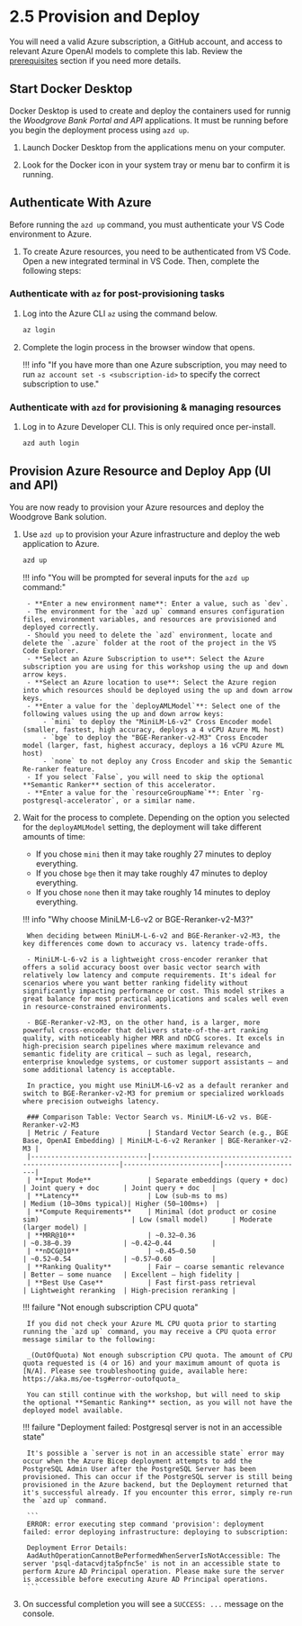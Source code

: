 # 2.5 Provision and Deploy

You will need a valid Azure subscription, a GitHub account, and access to relevant Azure OpenAI models to complete this lab. Review the [prerequisites](./00-Prerequisites.md) section if you need more details.

## Start Docker Desktop

Docker Desktop is used to create and deploy the containers used for runnig the _Woodgrove Bank Portal and API_ applications. It must be running before you begin the deployment process using `azd up`.

1. Launch Docker Desktop from the applications menu on your computer.

2. Look for the Docker icon in your system tray or menu bar to confirm it is running.

## Authenticate With Azure

Before running the `azd up` command, you must authenticate your VS Code environment to Azure.

1. To create Azure resources, you need to be authenticated from VS Code. Open a new integrated terminal in VS Code. Then, complete the following steps:

### Authenticate with `az` for post-provisioning tasks

1. Log into the Azure CLI `az` using the command below.

    ```bash  title=""
    az login
    ```

2. Complete the login process in the browser window that opens.

    !!! info "If you have more than one Azure subscription, you may need to run `az account set -s <subscription-id>` to specify the correct subscription to use."

### Authenticate with `azd` for provisioning & managing resources

1. Log in to Azure Developer CLI. This is only required once per-install.

    ```bash title=""
    azd auth login
    ```

## Provision Azure Resource and Deploy App (UI and API)

You are now ready to provision your Azure resources and deploy the Woodgrove Bank solution.

1. Use `azd up` to provision your Azure infrastructure and deploy the web application to Azure.

    ```bash title=""
    azd up
    ```

    !!! info "You will be prompted for several inputs for the `azd up` command:"

        - **Enter a new environment name**: Enter a value, such as `dev`.
        - The environment for the `azd up` command ensures configuration files, environment variables, and resources are provisioned and deployed correctly.
        - Should you need to delete the `azd` environment, locate and delete the `.azure` folder at the root of the project in the VS Code Explorer.
        - **Select an Azure Subscription to use**: Select the Azure subscription you are using for this workshop using the up and down arrow keys.
        - **Select an Azure location to use**: Select the Azure region into which resources should be deployed using the up and down arrow keys.
        - **Enter a value for the `deployAMLModel`**: Select one of the following values using the up and down arrow keys:
            - `mini` to deploy the "MiniLM-L6-v2" Cross Encoder model (smaller, fastest, high accuracy, deploys a 4 vCPU Azure ML host)
            - `bge` to deploy the "BGE-Reranker-v2-M3" Cross Encoder  model (larger, fast, highest accuracy, deploys a 16 vCPU Azure ML host)
            - `none` to not deploy any Cross Encoder and skip the Semantic Re-ranker feature.
        - If you select `False`, you will need to skip the optional **Semantic Ranker** section of this accelerator.
        - **Enter a value for the `resourceGroupName`**: Enter `rg-postgresql-accelerator`, or a similar name.

2. Wait for the process to complete. Depending on the option you selected for the `deployAMLModel` setting, the deployment will take different amounts of time:
    - If you chose `mini` then it may take roughly 27 minutes to deploy everything.
    - If you chose `bge` then it may take roughly 47 minutes to deploy everything.
    - If you chose `none` then it may take roughly 14 minutes to deploy everything.

    !!! info "Why choose MiniLM-L6-v2 or BGE-Reranker-v2-M3?"

        When deciding between MiniLM-L-6-v2 and BGE-Reranker-v2-M3, the key differences come down to accuracy vs. latency trade-offs.

        - MiniLM-L-6-v2 is a lightweight cross-encoder reranker that offers a solid accuracy boost over basic vector search with relatively low latency and compute requirements. It's ideal for scenarios where you want better ranking fidelity without significantly impacting performance or cost. This model strikes a great balance for most practical applications and scales well even in resource-constrained environments.

        - BGE-Reranker-v2-M3, on the other hand, is a larger, more powerful cross-encoder that delivers state-of-the-art ranking quality, with noticeably higher MRR and nDCG scores. It excels in high-precision search pipelines where maximum relevance and semantic fidelity are critical — such as legal, research, enterprise knowledge systems, or customer support assistants — and some additional latency is acceptable.

        In practice, you might use MiniLM-L6-v2 as a default reranker and switch to BGE-Reranker-v2-M3 for premium or specialized workloads where precision outweighs latency.

        ### Comparison Table: Vector Search vs. MiniLM-L6-v2 vs. BGE-Reranker-v2-M3
        | Metric / Feature            | Standard Vector Search (e.g., BGE Base, OpenAI Embedding) | MiniLM-L-6-v2 Reranker | BGE-Reranker-v2-M3 |
        |-----------------------------|-----------------------------------------------------------|------------------------|--------------------|
        | **Input Mode**              | Separate embeddings (query + doc)                         | Joint query + doc      | Joint query + doc   |
        | **Latency**                 | Low (sub-ms to ms)                                        | Medium (10–30ms typical)| Higher (50–100ms+)  |
        | **Compute Requirements**    | Minimal (dot product or cosine sim)                       | Low (small model)      | Moderate (larger model) |
        | **MRR@10**                  | ~0.32–0.36                                                | ~0.38–0.39             | ~0.42–0.44          |
        | **nDCG@10**                 | ~0.45–0.50                                                | ~0.52–0.54             | ~0.57–0.60          |
        | **Ranking Quality**         | Fair — coarse semantic relevance                          | Better — some nuance   | Excellent — high fidelity |
        | **Best Use Case**           | Fast first-pass retrieval                                 | Lightweight reranking  | High-precision reranking |

    !!! failure "Not enough subscription CPU quota"

        If you did not check your Azure ML CPU quota prior to starting running the `azd up` command, you may receive a CPU quota error message similar to the following:

        _(OutOfQuota) Not enough subscription CPU quota. The amount of CPU quota requested is (4 or 16) and your maximum amount of quota is [N/A]. Please see troubleshooting guide, available here: https://aka.ms/oe-tsg#error-outofquota_

        You can still continue with the workshop, but will need to skip the optional **Semantic Ranking** section, as you will not have the deployed model available.

    !!! failure "Deployment failed: Postgresql server is not in an accessible state"

        It's possible a `server is not in an accessible state` error may occur when the Azure Bicep deployment attempts to add the PostgreSQL Admin User after the PostgreSQL Server has been provisioned. This can occur if the PostgreSQL server is still being provisioned in the Azure backend, but the Deployment returned that it's successful already. If you encounter this error, simply re-run the `azd up` command.

        ```
        ERROR: error executing step command 'provision': deployment failed: error deploying infrastructure: deploying to subscription:

        Deployment Error Details:
        AadAuthOperationCannotBePerformedWhenServerIsNotAccessible: The server 'psql-datacvdjta5pfnc5e' is not in an accessible state to perform Azure AD Principal operation. Please make sure the server is accessible before executing Azure AD Principal operations.
        ```

3. On successful completion you will see a `SUCCESS: ...` message on the console.

